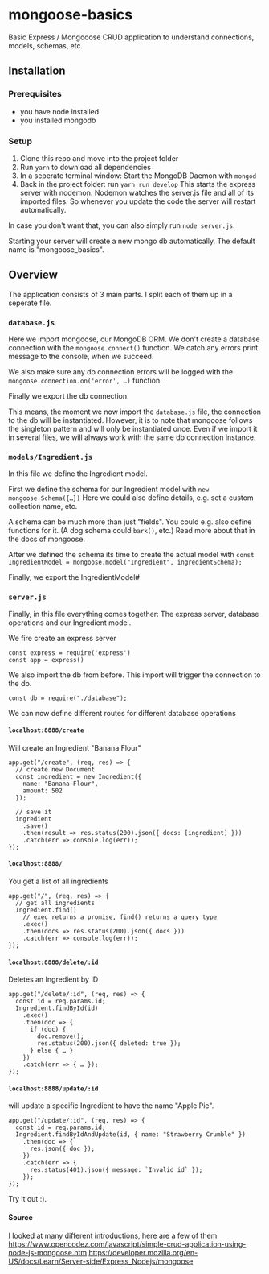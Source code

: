 # mongoose-basics

Basic Express / Mongooose CRUD application to understand connections, models, schemas, etc.

## Installation

### Prerequisites

- you have node installed
- you installed mongodb

### Setup

1. Clone this repo and move into the project folder
2. Run `yarn` to download all dependencies
3. In a seperate terminal window: Start the MongoDB Daemon with `mongod`
4. Back in the project folder: run `yarn run develop`
   This starts the express server with nodemon. Nodemon watches the server.js file and all of its imported files.
   So whenever you update the code the server will restart automatically.

In case you don't want that, you can also simply run `node server.js`.

Starting your server will create a new mongo db automatically. The default name is "mongoose_basics".

## Overview

The application consists of 3 main parts. I split each of them up in a seperate file.

### `database.js`

Here we import mongoose, our MongoDB ORM.
We don't create a database connection with the `mongoose.connect()` function. We catch any errors print message to the console, when we succeed.

We also make sure any db connection errors will be logged with the `mongoose.connection.on('error', …)` function.

Finally we export the db connection.

This means, the moment we now import the `database.js` file, the connection to the db will be instantiated.
However, it is to note that mongoose follows the singleton pattern and will only be instantiated once.
Even if we import it in several files, we will always work with the same db connection instance.

### `models/Ingredient.js`

In this file we define the Ingredient model.

First we define the schema for our Ingredient model with `new mongoose.Schema({…})`
Here we could also define details, e.g. set a custom collection name, etc.

A schema can be much more than just "fields". You could e.g. also define functions for it. (A dog schema could `bark()`, etc.)
Read more about that in the docs of mongoose.

After we defined the schema its time to create the actual model with
`const IngredientModel = mongoose.model("Ingredient", ingredientSchema);`

Finally, we export the IngredientModel#

### `server.js`

Finally, in this file everything comes together: The express server, database operations and our Ingredient model.

We fire create an express server

```
const express = require('express')
const app = express()
```

We also import the db from before.
This import will trigger the connection to the db.

```
const db = require("./database");
```

We can now define different routes for different database operations

#### `localhost:8888/create`

Will create an Ingredient "Banana Flour"

```
app.get("/create", (req, res) => {
  // create new Document
  const ingredient = new Ingredient({
    name: "Banana Flour",
    amount: 502
  });

  // save it
  ingredient
    .save()
    .then(result => res.status(200).json({ docs: [ingredient] }))
    .catch(err => console.log(err));
});
```

#### `localhost:8888/`

You get a list of all ingredients

```
app.get("/", (req, res) => {
  // get all ingredients
  Ingredient.find()
    // exec returns a promise, find() returns a query type
    .exec()
    .then(docs => res.status(200).json({ docs }))
    .catch(err => console.log(err));
});
```

#### `localhost:8888/delete/:id`

Deletes an Ingredient by ID

```
app.get("/delete/:id", (req, res) => {
  const id = req.params.id;
  Ingredient.findById(id)
    .exec()
    .then(doc => {
      if (doc) {
        doc.remove();
        res.status(200).json({ deleted: true });
      } else { … }
    })
    .catch(err => { … });
});
```

#### `localhost:8888/update/:id`

will update a specific Ingredient to have the name "Apple Pie".

```
app.get("/update/:id", (req, res) => {
  const id = req.params.id;
  Ingredient.findByIdAndUpdate(id, { name: "Strawberry Crumble" })
    .then(doc => {
      res.json({ doc });
    })
    .catch(err => {
      res.status(401).json({ message: `Invalid id` });
    });
});
```

Try it out :).

#### Source

I looked at many different introductions, here are a few of them
https://www.opencodez.com/javascript/simple-crud-application-using-node-js-mongoose.htm
https://developer.mozilla.org/en-US/docs/Learn/Server-side/Express_Nodejs/mongoose
